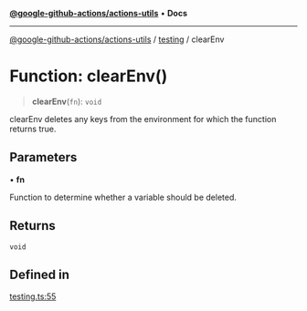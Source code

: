 [**@google-github-actions/actions-utils**](../../README.md) • **Docs**

***

[@google-github-actions/actions-utils](../../modules.md) / [testing](../README.md) / clearEnv

# Function: clearEnv()

> **clearEnv**(`fn`): `void`

clearEnv deletes any keys from the environment for which the function returns
true.

## Parameters

• **fn**

Function to determine whether a variable should be deleted.

## Returns

`void`

## Defined in

[testing.ts:55](https://github.com/google-github-actions/actions-utils/blob/main/src/testing.ts#L55)
